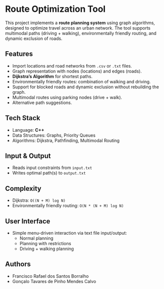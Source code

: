 # Route Optimization Tool

This project implements a **route planning system** using graph algorithms, designed to optimize travel across an urban network. The tool supports multimodal paths (driving + walking), environmentally friendly routing, and dynamic exclusion of roads.

## Features
- Import locations and road networks from `.csv` or `.txt` files.
- Graph representation with nodes (locations) and edges (roads).
- **Dijkstra’s Algorithm** for shortest paths.
- Environmentally friendly routes: combination of walking and driving.
- Support for blocked roads and dynamic exclusion without rebuilding the graph.
- Multimodal routes using parking nodes (drive + walk).
- Alternative path suggestions.

##  Tech Stack
- Language: **C++**
- Data Structures: Graphs, Priority Queues
- Algorithms: Dijkstra, Pathfinding, Multimodal Routing

## Input & Output
- Reads input constraints from `input.txt`  
- Writes optimal path(s) to `output.txt`

## Complexity
- Dijkstra: `O((N + M) log N)`  
- Environmentally friendly routing: `O(N * (N + M) log N)`

##  User Interface
- Simple menu-driven interaction via text file input/output:
  - Normal planning
  - Planning with restrictions
  - Driving + walking planning

## Authors
- Francisco Rafael dos Santos Borralho  
- Gonçalo Tavares de Pinho Mendes Calvo
